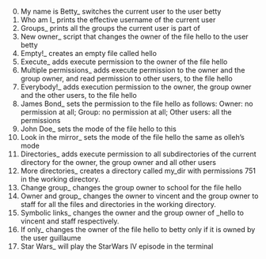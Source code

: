 0. My name is Betty_  switches the current user to the user betty
1. Who am I_  prints the effective username of the current user
2. Groups_  prints all the groups the current user is part of
3. New owner_  script that changes the owner of the file hello to the user betty
4. Empty!_  creates an empty file called hello
5. Execute_  adds execute permission to the owner of the file hello
6. Multiple permissions_  adds execute permission to the owner and the group owner, and read permission to other users, to the file hello
7. Everybody!_  adds execution permission to the owner, the group owner and the other users, to the file hello
8. James Bond_  sets the permission to the file hello as follows: Owner: no permission at all; Group: no permission at all; Other users: all the permissions
9. John Doe_  sets the mode of the file hello to this
10. Look in the mirror_  sets the mode of the file hello the same as olleh’s mode
11. Directories_  adds execute permission to all subdirectories of the current directory for the owner, the group owner and all other users
12. More directories_  creates a directory called my_dir with permissions 751 in the working directory.
13. Change group_  changes the group owner to school for the file hello
14. Owner and group_  changes the owner to vincent and the group owner to staff for all the files and directories in the working directory.
15. Symbolic links_  changes the owner and the group owner of _hello to vincent and staff respectively.
16. If only_  changes the owner of the file hello to betty only if it is owned by the user guillaume
17. Star Wars_  will play the StarWars IV episode in the terminal

